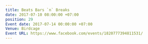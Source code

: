 ```yaml
---
title: Beats Bars `n` Breaks
date: 2017-07-10 08:00:00 +07:00
position: 29
Event date: 2017-07-14 00:00:00 +07:00
Venue: Birdcage
Event URL: https://www.facebook.com/events/1820777394811531/
---
```


